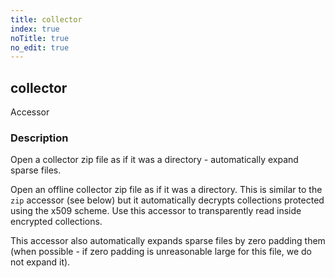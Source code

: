 ```yaml
---
title: collector
index: true
noTitle: true
no_edit: true
---
```




<div class="vql_item"></div>


## collector
<span class='vql_type pull-right page-header'>Accessor</span>


### Description

Open a collector zip file as if it was a directory - automatically
expand sparse files.

Open an offline collector zip file as if it was a directory. This
is similar to the `zip` accessor (see below) but it automatically
decrypts collections protected using the x509 scheme. Use this
accessor to transparently read inside encrypted collections.

This accessor also automatically expands sparse files by zero
padding them (when possible - if zero padding is unreasonable
large for this file, we do not expand it).


